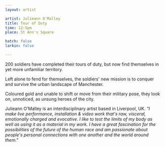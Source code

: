 ```yaml
---
layout: artist

artist: Julieann O'Malley
title: Tour of Duty
time: 12-5pm
place: St Ann's Square

hatch: false
larkin: false

---
```


200 soldiers have completed their tours of duty, but now find themselves in yet more unfamiliar territory.    
       
Left alone to fend for themselves, the soldiers' new mission is to conquer and survive the urban landscape of Manchester.     

Coloured gold and unable to shift or move from their military pose, they look on, unnoticed, as unsung heroes of the city.    

Julieann O'Malley is an interdisciplinary artist based in Liverpool, UK.  *"I make live performance, installation & video work that's raw, visceral, emotionally charged and evocative. I like to test the limits of my body as well as using it as a material in my work. I have a great fascination for the possibilities of the future of the human race  and am passionate about people's personal connections with one another and the world around them."*